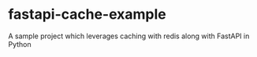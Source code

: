 # fastapi-cache-example
A sample project which leverages caching with redis along with FastAPI in Python
